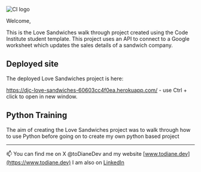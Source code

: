 ![CI logo](https://codeinstitute.s3.amazonaws.com/fullstack/ci_logo_small.png)

Welcome,

This is the Love Sandwiches walk through project created using the Code Institute student template. This project uses an API to connect to a Google worksheet which updates the sales details of a sandwich company.

## Deployed site

The deployed Love Sandwiches project is here:

<https://djc-love-sandwiches-60603cc4f0ea.herokuapp.com/> - use Ctrl + click to open in new window.

## Python Training

The aim of creating the Love Sandwiches project was to walk through how to use Python before going on to create my own python based project

---

📫 You can find me on X @toDianeDev and my website [www.todiane.dev](https://www.todiane.dev)
I am also on [LinkedIn](https://www.linkedin.com/in/todianedev/)
